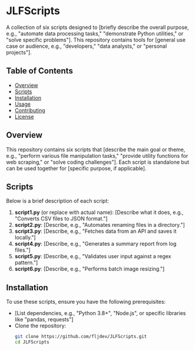 # JLFScripts

A collection of six scripts designed to [briefly describe the overall purpose, e.g., "automate data processing tasks," "demonstrate Python utilities," or "solve specific problems"]. This repository contains tools for [general use case or audience, e.g., "developers," "data analysts," or "personal projects"].

## Table of Contents
- [Overview](#overview)
- [Scripts](#scripts)
- [Installation](#installation)
- [Usage](#usage)
- [Contributing](#contributing)
- [License](#license)

## Overview
This repository contains six scripts that [describe the main goal or theme, e.g., "perform various file manipulation tasks," "provide utility functions for web scraping," or "solve coding challenges"]. Each script is standalone but can be used together for [specific purpose, if applicable].

## Scripts
Below is a brief description of each script:

1. **script1.py** (or replace with actual name): [Describe what it does, e.g., "Converts CSV files to JSON format."]
2. **script2.py**: [Describe, e.g., "Automates renaming files in a directory."]
3. **script3.py**: [Describe, e.g., "Fetches data from an API and saves it locally."]
4. **script4.py**: [Describe, e.g., "Generates a summary report from log files."]
5. **script5.py**: [Describe, e.g., "Validates user input against a regex pattern."]
6. **script6.py**: [Describe, e.g., "Performs batch image resizing."]

## Installation
To use these scripts, ensure you have the following prerequisites:
- [List dependencies, e.g., "Python 3.8+", "Node.js", or specific libraries like "pandas, requests"]
- Clone the repository:
  ```bash
  git clone https://github.com/fljdev/JLFScripts.git
  cd JLFScripts
